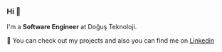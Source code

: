 ### Hi 👋

I'm a **Software Engineer** at Doğuş Teknoloji.

💬 You can check out my projects and also you can find me on [Linkedin](https://www.linkedin.com/in/hanifitayfur/)




<!--
**hanifitayfur/hanifitayfur** is a ✨ _special_ ✨ repository because its `README.md` (this file) appears on your GitHub profile.

Here are some ideas to get you started:

- 🔭 I’m currently working on ...
- 🌱 I’m currently learning ...
- 👯 I’m looking to collaborate on ...
- 🤔 I’m looking for help with ...
- 💬 Ask me about ...
- 📫 How to reach me: ...
- 😄 Pronouns: ...
- ⚡ Fun fact: ...
-->
